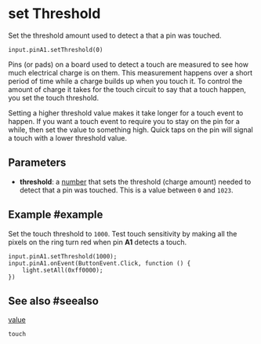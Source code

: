# set Threshold

Set the threshold amount used to detect a that a pin was touched.

```sig
input.pinA1.setThreshold(0)
```
Pins (or pads) on a board used to detect a touch are measured to see how much electrical charge is on them. This measurement happens over a short period of time while a charge builds up when you touch it. To control the amount of charge it takes for the touch circuit to say that a touch happen, you set the touch threshold.

Setting a higher threshold value makes it take longer for a touch event to happen. If you want a touch event to require you to stay on the pin for a while, then set the value to something high. Quick taps on the pin will signal a touch with a lower threshold value.

## Parameters

* **threshold**: a [number](/types/number) that sets the threshold (charge amount) needed to detect that a pin was touched. This is a value between `0` and `1023`.

## Example #example

Set the touch threshold to `1000`. Test touch sensitivity by making all the pixels on the ring turn red when pin **A1** detects a touch.

```blocks
input.pinA1.setThreshold(1000);
input.pinA1.onEvent(ButtonEvent.Click, function () {
    light.setAll(0xff0000);
})
```

## See also #seealso

[value](/reference/input/touch/value)

```package
touch
```
